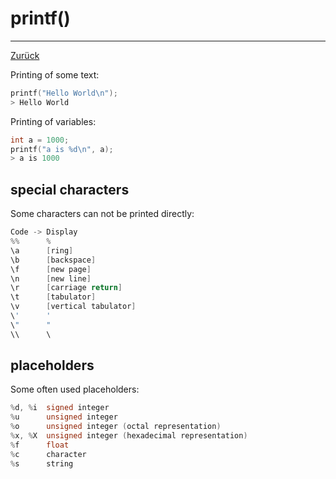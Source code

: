 # printf()

---

[Zurück](../instructions.md)

Printing of some text:
```c
printf("Hello World\n");
> Hello World
```

Printing of variables:
```c
int a = 1000;
printf("a is %d\n", a);
> a is 1000
```

## special characters
Some characters can not be printed directly:
```c
Code -> Display
%%      %
\a      [ring]
\b      [backspace]
\f      [new page]
\n      [new line]
\r      [carriage return]
\t      [tabulator]
\v      [vertical tabulator]
\'      '
\"      "
\\      \
```

## placeholders
Some often used placeholders:
```c
%d, %i  signed integer
%u      unsigned integer
%o      unsigned integer (octal representation)
%x, %X  unsigned integer (hexadecimal representation)
%f      float
%c      character
%s      string
```

